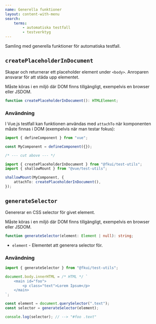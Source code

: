 ```yaml
---
name: Generella funktioner
layout: content-with-menu
search:
    terms:
        - automatiska testfall
        - testverktyg
---
```


Samling med generella funktioner för automatiska testfall.

## `createPlaceholderInDocument`

Skapar och returnerar ett placeholder element under `<body>`.
Anroparen ansvarar för att städa upp elementet.

Måste köras i en miljö där DOM finns tillgängligt, exempelvis en browser eller JSDOM.

```ts nocompile nolint
function createPlaceholderInDocument(): HTMLElement;
```

### Användning

I Vue.js testfall kan funktionen användas med `attachTo` när komponenten måste finnas i DOM (exempelvis när man testar fokus):

```ts
import { defineComponent } from "vue";

const MyComponent = defineComponent({});

/* --- cut above --- */

import { createPlaceholderInDocument } from "@fkui/test-utils";
import { shallowMount } from "@vue/test-utils";

shallowMount(MyComponent, {
    attachTo: createPlaceholderInDocument(),
});
```

## `generateSelector`

Genererar en CSS selector för givet element.

Måste köras i en miljö där DOM finns tillgängligt, exempelvis en browser eller JSDOM.

```ts nocompile nolint
function generateSelector(element: Element | null): string;
```

- `element` - Elementet att generera selector för.

### Användning

```ts
import { generateSelector } from "@fkui/test-utils";

document.body.innerHTML = /* HTML */ `
    <main id="foo">
        <p class="text">Lorem Ipsum</p>
    </main>
`;

const element = document.querySelector(".text");
const selector = generateSelector(element);

console.log(selector); // --> "#foo .text"
```
